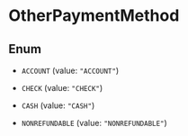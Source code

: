 

# OtherPaymentMethod

## Enum


* `ACCOUNT` (value: `"ACCOUNT"`)

* `CHECK` (value: `"CHECK"`)

* `CASH` (value: `"CASH"`)

* `NONREFUNDABLE` (value: `"NONREFUNDABLE"`)



